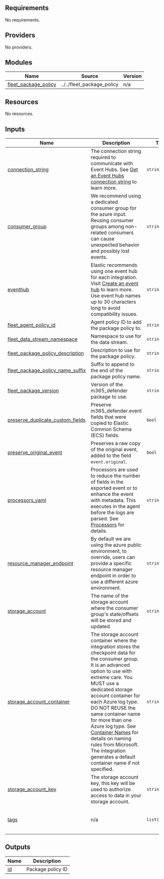 <!-- BEGIN_TF_DOCS -->
## Requirements

No requirements.

## Providers

No providers.

## Modules

| Name | Source | Version |
|------|--------|---------|
| <a name="module_fleet_package_policy"></a> [fleet\_package\_policy](#module\_fleet\_package\_policy) | ../../fleet_package_policy | n/a |

## Resources

No resources.

## Inputs

| Name | Description | Type | Default | Required |
|------|-------------|------|---------|:--------:|
| <a name="input_connection_string"></a> [connection\_string](#input\_connection\_string) | The connection string required to communicate with Event Hubs. See [Get an Event Hubs connection string](https://docs.microsoft.com/en-us/azure/event-hubs/event-hubs-get-connection-string) to learn more. | `string` | n/a | yes |
| <a name="input_consumer_group"></a> [consumer\_group](#input\_consumer\_group) | We recommend using a dedicated consumer group for the azure input. Reusing consumer groups among non-related consumers can cause unexpected behavior and possibly lost events. | `string` | `"$Default"` | no |
| <a name="input_eventhub"></a> [eventhub](#input\_eventhub) | Elastic recommends using one event hub for each integration. Visit [Create an event hub](https://docs.elastic.co/integrations/azure#create-an-event-hub) to learn more. Use event hub names up to 30 characters long to avoid compatibility issues. | `string` | n/a | yes |
| <a name="input_fleet_agent_policy_id"></a> [fleet\_agent\_policy\_id](#input\_fleet\_agent\_policy\_id) | Agent policy ID to add the package policy to. | `string` | n/a | yes |
| <a name="input_fleet_data_stream_namespace"></a> [fleet\_data\_stream\_namespace](#input\_fleet\_data\_stream\_namespace) | Namespace to use for the data stream. | `string` | `"default"` | no |
| <a name="input_fleet_package_policy_description"></a> [fleet\_package\_policy\_description](#input\_fleet\_package\_policy\_description) | Description to use for the package policy. | `string` | `""` | no |
| <a name="input_fleet_package_policy_name_suffix"></a> [fleet\_package\_policy\_name\_suffix](#input\_fleet\_package\_policy\_name\_suffix) | Suffix to append to the end of the package policy name. | `string` | `""` | no |
| <a name="input_fleet_package_version"></a> [fleet\_package\_version](#input\_fleet\_package\_version) | Version of the m365\_defender package to use. | `string` | `"5.0.1"` | no |
| <a name="input_preserve_duplicate_custom_fields"></a> [preserve\_duplicate\_custom\_fields](#input\_preserve\_duplicate\_custom\_fields) | Preserve m365\_defender.event fields that were copied to Elastic Common Schema (ECS) fields. | `bool` | `false` | no |
| <a name="input_preserve_original_event"></a> [preserve\_original\_event](#input\_preserve\_original\_event) | Preserves a raw copy of the original event, added to the field `event.original`. | `bool` | `false` | no |
| <a name="input_processors_yaml"></a> [processors\_yaml](#input\_processors\_yaml) | Processors are used to reduce the number of fields in the exported event or to enhance the event with metadata. This executes in the agent before the logs are parsed. See [Processors](https://www.elastic.co/guide/en/beats/filebeat/current/filtering-and-enhancing-data.html) for details. | `string` | `null` | no |
| <a name="input_resource_manager_endpoint"></a> [resource\_manager\_endpoint](#input\_resource\_manager\_endpoint) | By default we are using the azure public environment, to override, users can provide a specific resource manager endpoint in order to use a different azure environment. | `string` | `null` | no |
| <a name="input_storage_account"></a> [storage\_account](#input\_storage\_account) | The name of the storage account where the consumer group's state/offsets will be stored and updated. | `string` | n/a | yes |
| <a name="input_storage_account_container"></a> [storage\_account\_container](#input\_storage\_account\_container) | The storage account container where the integration stores the checkpoint data for the consumer group. It is an advanced option to use with extreme care. You MUST use a dedicated storage account container for each Azure log type. DO NOT REUSE the same container name for more than one Azure log type. See [Container Names](https://docs.microsoft.com/en-us/rest/api/storageservices/naming-and-referencing-containers--blobs--and-metadata#container-names) for details on naming rules from Microsoft. The integration generates a default container name if not specified. | `string` | `null` | no |
| <a name="input_storage_account_key"></a> [storage\_account\_key](#input\_storage\_account\_key) | The storage account key, this key will be used to authorize access to data in your storage account. | `string` | n/a | yes |
| <a name="input_tags"></a> [tags](#input\_tags) | n/a | `list(string)` | <pre>[<br>  "forwarded",<br>  "m365_defender-event"<br>]</pre> | no |

## Outputs

| Name | Description |
|------|-------------|
| <a name="output_id"></a> [id](#output\_id) | Package policy ID |
<!-- END_TF_DOCS -->
